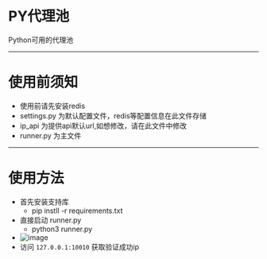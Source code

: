 # PY代理池
Python可用的代理池

---

# 使用前须知
+ 使用前请先安装redis
+ settings.py 为默认配置文件，redis等配置信息在此文件存储
+ ip_api 为提供api默认url,如想修改，请在此文件中修改
+ runner.py 为主文件

---

# 使用方法
- 首先安装支持库
  - pip instll -r requirements.txt
- 直接启动 runner.py
  - python3 runner.py
- ![image](https://user-images.githubusercontent.com/52269948/185779097-af14949f-5d3c-4936-9f5b-95beb27bad27.png)
- 访问 `127.0.0.1:10010` 获取验证成功ip
